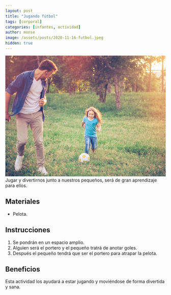```yaml
---
layout: post
title: "Jugando fútbol"
tags: [corporal]
categories: [infantes, actividad]
author: monse
image: /assets/posts/2020-11-16-futbol.jpeg
hidden: true
---
```

![Actividad de fútbol](/assets/posts/2020-11-16-futbol.jpeg)<br/> 
Jugar y divertirnos junto a nuestros pequeños, será de gran aprendizaje para ellos. 
 
## Materiales 
- Pelota.

## Instrucciones 
1. Se pondrán en un espacio amplio.
2. Alguien será el portero y el pequeño tratrá de anotar goles.
3. Después el pequeño tendrá que ser el portero para atrapar la pelota.  

## Beneficios 
Esta actividad los ayudará a estar jugando y moviéndose de forma divertida y sana.